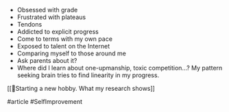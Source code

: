 - Obsessed with grade
- Frustrated with plateaus
- Tendons
- Addicted to explicit progress
- Come to terms with my own pace
- Exposed to talent on the Internet
- Comparing myself to those around me
- Ask parents about it?
- Where did I learn about one-upmanship, toxic competition...?
My pattern seeking brain tries to find linearity in my progress.

[[📰Starting a new hobby. What my research shows]]

#article #SelfImprovement 